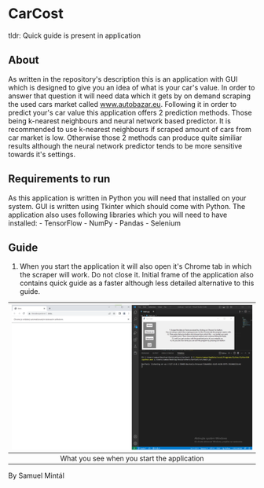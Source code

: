 # CarCost
tldr: Quick guide is present in application

## About
As written in the repository's description this is an application with GUI which is designed to give you an idea of what is your car's value. In order to answer that question it will need data which it gets by on demand scraping the used cars market called www.autobazar.eu. Following it in order to predict your's car value this application offers 2 prediction methods. Those being k-nearest neighbours and neural network based predictor. It is recommended to use k-nearest neighbours if scraped amount of cars from car market is low. Otherwise those 2 methods can produce quite similiar results although the neural network predictor tends to be more sensitive towards it's settings.  

## Requirements to run
As this application is written in Python you will need that installed on your system. GUI is written using Tkinter which should come with Python. The application also uses following libraries which you will need to have installed:
    - TensorFlow
    - NumPy
    - Pandas
    - Selenium
## Guide 
1. When you start the application it will also open it's Chrome tab in which the scraper will work. Do not close it. Initial frame of the application also contains quick guide as a faster although less detailed alternative to this guide.

| ![Application turned on](./readme_images/initial.png) | 
|:--:| 
| What you see when you start the application |



By Samuel Mintál